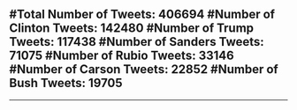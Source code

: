 #Total Number of Tweets: 406694 
#Number of Clinton Tweets: 142480
#Number of Trump Tweets: 117438
#Number of Sanders Tweets: 71075
#Number of Rubio Tweets: 33146
#Number of Carson Tweets: 22852
#Number of Bush Tweets: 19705
---
---
